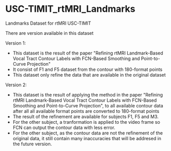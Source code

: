 # USC-TIMIT_rtMRI_Landmarks
Landmarks Dataset for rtMRI USC-TIMIT

There are version available in this dataset

Version 1:
- This dataset is the result of the paper "Refining rtMRI Landmark-Based Vocal Tract Contour Labels with FCN-Based Smoothing and Point-to-Curve Projection"
- It consist of F1 and F5 dataset from the contour with 180-format points
- This dataset only refine the data that are available in the original dataset

Version 2:
- This dataset is the result of applying the method in the paper "Refining rtMRI Landmark-Based Vocal Tract Contour Labels with FCN-Based Smoothing and Point-to-Curve Projection", to all available contour data after all all available format points are converted to 180-format points
- The result of the refinement are available for subjects F1, F5 and M3.
- For the other subject, a tranformation is applied to the video frame so FCN can output the contour data with less error.
- For the other subject, as the contour data are not the refinement of the original data, it still contain many inaccuracies that will be addresed in the future version.
